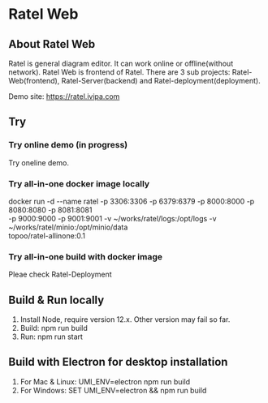 # Ratel Web

## About Ratel Web

Ratel is general diagram editor. It can work online or offline(without network).
Ratel Web is frontend of Ratel. There are 3 sub projects: Ratel-Web(frontend), Ratel-Server(backend) and Ratel-deployment(deployment).

Demo site: https://ratel.ivipa.com

## Try

### Try online demo (in progress)

Try oneline demo.

### Try all-in-one docker image locally

docker run -d --name ratel -p 3306:3306 -p 6379:6379 -p 8000:8000 -p 8080:8080 -p 8081:8081 \
    -p 9000:9000 -p 9001:9001 -v ~/works/ratel/logs:/opt/logs -v ~/works/ratel/minio:/opt/minio/data \
    topoo/ratel-allinone:0.1

### Try all-in-one build with docker image

Pleae check Ratel-Deployment

## Build & Run locally

1. Install Node, require version 12.x. Other version may fail so far.
2. Build: npm run build
3. Run: npm run start

## Build with Electron for desktop installation

1. For Mac & Linux: UMI_ENV=electron npm run build
2. For Windows: SET UMI_ENV=electron && npm run build
